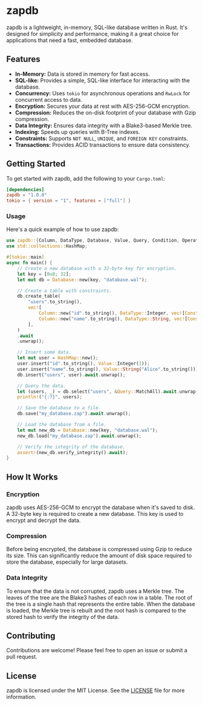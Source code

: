 # zapdb

zapdb is a lightweight, in-memory, SQL-like database written in Rust. It's designed for simplicity and performance, making it a great choice for applications that need a fast, embedded database.

## Features

- **In-Memory:** Data is stored in memory for fast access.
- **SQL-like:** Provides a simple, SQL-like interface for interacting with the database.
- **Concurrency:** Uses `tokio` for asynchronous operations and `RwLock` for concurrent access to data.
- **Encryption:** Secures your data at rest with AES-256-GCM encryption.
- **Compression:** Reduces the on-disk footprint of your database with Gzip compression.
- **Data Integrity:** Ensures data integrity with a Blake3-based Merkle tree.
- **Indexing:** Speeds up queries with B-Tree indexes.
- **Constraints:** Supports `NOT NULL`, `UNIQUE`, and `FOREIGN KEY` constraints.
- **Transactions:** Provides ACID transactions to ensure data consistency.

## Getting Started

To get started with zapdb, add the following to your `Cargo.toml`:

```toml
[dependencies]
zapdb = "1.0.0"
tokio = { version = "1", features = ["full"] }
```

### Usage

Here's a quick example of how to use zapdb:

```rust
use zapdb::{Column, DataType, Database, Value, Query, Condition, Operator, Constraint};
use std::collections::HashMap;

#[tokio::main]
async fn main() {
    // Create a new database with a 32-byte key for encryption.
    let key = [0u8; 32];
    let mut db = Database::new(key, "database.wal");

    // Create a table with constraints.
    db.create_table(
        "users".to_string(),
        vec![
            Column::new("id".to_string(), DataType::Integer, vec![Constraint::NotNull, Constraint::Unique]),
            Column::new("name".to_string(), DataType::String, vec![Constraint::NotNull]),
        ],
    )
    .await
    .unwrap();

    // Insert some data.
    let mut user = HashMap::new();
    user.insert("id".to_string(), Value::Integer(1));
    user.insert("name".to_string(), Value::String("Alice".to_string()));
    db.insert("users", user).await.unwrap();

    // Query the data.
    let (users, _) = db.select("users", &Query::MatchAll).await.unwrap();
    println!("{:?}", users);

    // Save the database to a file.
    db.save("my_database.zap").await.unwrap();

    // Load the database from a file.
    let mut new_db = Database::new(key, "database.wal");
    new_db.load("my_database.zap").await.unwrap();

    // Verify the integrity of the database.
    assert!(new_db.verify_integrity().await);
}
```

## How It Works

### Encryption

zapdb uses AES-256-GCM to encrypt the database when it's saved to disk. A 32-byte key is required to create a new database. This key is used to encrypt and decrypt the data.

### Compression

Before being encrypted, the database is compressed using Gzip to reduce its size. This can significantly reduce the amount of disk space required to store the database, especially for large datasets.

### Data Integrity

To ensure that the data is not corrupted, zapdb uses a Merkle tree. The leaves of the tree are the Blake3 hashes of each row in a table. The root of the tree is a single hash that represents the entire table. When the database is loaded, the Merkle tree is rebuilt and the root hash is compared to the stored hash to verify the integrity of the data.

## Contributing

Contributions are welcome! Please feel free to open an issue or submit a pull request.

## License

zapdb is licensed under the MIT License. See the [LICENSE](LICENSE) file for more information.
